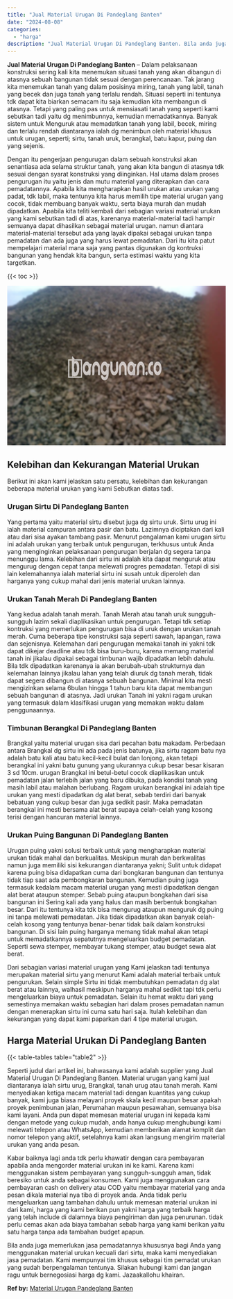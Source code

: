 ```yaml
---
title: "Jual Material Urugan Di Pandeglang Banten"
date: "2024-08-08"
categories: 
  - "harga"
description: "Jual Material Urugan Di Pandeglang Banten. Bila anda juga memerlukan jasa pemadatannya khususnya bagi Anda yang menggunakan material urukan kecuali dari sirt..."
---
```


**Jual Material Urugan Di Pandeglang Banten** – Dalam pelaksanaan konstruksi sering kali kita menemukan situasi tanah yang akan dibangun di atasnya sebuah bangunan tidak sesuai dengan perencanaan. Tak jarang kita menemukan tanah yang dalam posisinya miring, tanah yang labil, tanah yang becek dan juga tanah yang terlalu rendah. Situasi seperti ini tentunya tdk dapat kita biarkan semacam itu saja kemudian kita membangun di atasnya. Tetapi yang paling pas untuk mensiasati tanah yang seperti kami sebutkan tadi yaitu dg menimbunnya, kemudian memadatkannya. Banyak sistem untuk Menguruk atau memadatkan tanah yang labil, becek, miring dan terlalu rendah diantaranya ialah dg menimbun oleh material khusus untuk urugan, seperti; sirtu, tanah uruk, berangkal, batu kapur, puing dan yang sejenis.

Dengan itu pengerjaan pengurugan dalam sebuah konstruksi akan senantiasa ada selama struktur tanah, yang akan kita bangun di atasnya tdk sesuai dengan syarat konstruksi yang diinginkan. Hal utama dalam proses pengurugan itu yaitu jenis dan mutu material yang diterapkan dan cara pemadatannya. Apabila kita mengharapkan hasil urukan atau urukan yang padat, tdk labil, maka tentunya kita harus memilih tipe material urugan yang cocok, tidak membuang banyak waktu, serta biaya murah dan mudah dipadatkan. Apabila kita teliti kembali dari sebagian variasi material urukan yang kami sebutkan tadi di atas, karenanya material-material tadi hampir semuanya dapat dihasilkan sebagai material urugan. namun diantara material-material tersebut ada yang layak dipakai sebagai urukan tanpa pemadatan dan ada juga yang harus lewat pemadatan. Dari itu kita patut mempelajari material mana saja yang pantas digunakan dg kontruksi bangunan yang hendak kita bangun, serta estimasi waktu yang kita targetkan.

{{< toc >}}

![Jual Material Urugan Di Pandeglang Banten](/images/jual-urugan-13.png)

## Kelebihan dan Kekurangan Material Urukan

Berikut ini akan kami jelaskan satu persatu, kelebihan dan kekurangan beberapa material urukan yang kami Sebutkan diatas tadi.

### Urugan Sirtu Di Pandeglang Banten

Yang pertama yaitu material sirtu disebut juga dg sirtu uruk. Sirtu urug ini ialah material campuran antara pasir dan batu. Lazimnya diciptakan dari kali atau dari sisa ayakan tambang pasir. Menurut pengalaman kami urugan sirtu ini adalah urukan yang terbaik untuk pengurugan, terkhusus untuk Anda yang menginginkan pelaksanaan pengurugan berjalan dg segera tanpa menunggu lama. Kelebihan dari sirtu ini adalah kita dapat menguruk atau mengurug dengan cepat tanpa melewati progres pemadatan. Tetapi di sisi lain kelemahannya ialah material sirtu ini susah untuk diperoleh dan harganya yang cukup mahal dari jenis material urukan lainnya.

### Urukan Tanah Merah Di Pandeglang Banten

Yang kedua adalah tanah merah. Tanah Merah atau tanah uruk sungguh-sungguh lazim sekali diaplikasikan untuk pengurugan. Tetapi tdk setiap kontruksi yang memerlukan pengurugan bisa di uruk dengan urukan tanah merah. Cuma beberapa tipe konstruksi saja seperti sawah, lapangan, rawa dan sejenisnya. Kelemahan dari pengurugan memakai tanah ini yakni tdk dapat dikejar deadline atau tdk bisa buru-buru, karena memang material tanah ini jikalau dipakai sebagai timbunan wajib dipadatkan lebih dahulu. Bila tdk dipadatkan karenanya ia akan berubah-ubah strukturnya dan kelemahan lainnya jikalau lahan yang telah diuruk dg tanah merah, tidak dapat segera dibangun di atasnya sebuah bangunan. Minimal kita mesti mengizinkan selama 6bulan hingga 1 tahun baru kita dapat membangun sebuah bangunan di atasnya. Jadi urukan Tanah ini yakni ragam urukan yang termasuk dalam klasifikasi urugan yang memakan waktu dalam penggunaannya.

### Timbunan Berangkal Di Pandeglang Banten

Brangkal yaitu material urugan sisa dari pecahan batu makadam. Perbedaan antara Brangkal dg sirtu ini ada pada jenis batunya, jika sirtu ragam batu nya adalah batu kali atau batu kecil-kecil bulat dan lonjong, akan tetapi berangkal ini yakni batu gunung yang ukurannya cukup besar besar kisaran 3 sd 10cm. urugan Brangkal ini betul-betul cocok diaplikasikan untuk pemadatan jalan terlebih jalan yang baru dibuka, pada kondisi tanah yang masih labil atau malahan berlubang. Ragam urukan berangkal ini adalah tipe urukan yang mesti dipadatkan dg alat berat, sebab terdiri dari banyak bebatuan yang cukup besar dan juga sedikit pasir. Maka pemadatan berangkal ini mesti bersama alat berat supaya celah-celah yang kosong terisi dengan hancuran material lainnya.

### Urukan Puing Bangunan Di Pandeglang Banten

Urugan puing yakni solusi terbaik untuk yang mengharapkan material urukan tidak mahal dan berkualitas. Meskipun murah dan berkwalitas namun juga memiliki sisi kekurangan diantaranya yakni; Sulit untuk didapat karena puing bisa didapatkan cuma dari bongkaran bangunan dan tentunya tidak tiap saat ada pembongkaran bangunan. Kemudian puing juga termasuk kedalam macam material urugan yang mesti dipadatkan dengan alat berat ataupun stemper. Sebab puing ataupun bongkahan dari sisa bangunan ini Sering kali ada yang halus dan masih berbentuk bongkahan besar. Dari itu tentunya kita tdk bisa mengurug ataupun menguruk dg puing ini tanpa melewati pemadatan. Jika tidak dipadatkan akan banyak celah-celah kosong yang tentunya benar-benar tidak baik dalam konstruksi bangunan. Di sisi lain puing harganya memang tidak mahal akan tetapi untuk memadatkannya sepatutnya mengeluarkan budget pemadatan. Seperti sewa stemper, membayar tukang stemper, atau budget sewa alat berat.

Dari sebagian variasi material urugan yang Kami jelaskan tadi tentunya merupakan material sirtu yang menurut Kami adalah material terbaik untuk pengurukan. Selain simple Sirtu ini tidak membutuhkan pemadatan dg alat berat atau lainnya, walhasil meskipun harganya mahal sedikit tapi tdk perlu mengeluarkan biaya untuk pemadatan. Selain itu hemat waktu dari yang semestinya memakan waktu sebagian hari dalam proses pemadatan namun dengan menerapkan sirtu ini cuma satu hari saja. Itulah kelebihan dan kekurangan yang dapat kami paparkan dari 4 tipe material urugan.

## Harga Material Urukan Di Pandeglang Banten

{{< table-tables table="table2" >}}

Seperti judul dari artikel ini, bahwasanya kami adalah supplier yang Jual Material Urugan Di Pandeglang Banten. Material urugan yang kami jual diantaranya ialah sirtu urug, Brangkal, tanah urug atau tanah merah. Kami menyediakan ketiga macam material tadi dengan kuantitas yang cukup banyak, kami juga biasa melayani proyek skala kecil maupun besar apakah proyek penimbunan jalan, Perumahan maupun pesawahan, semuanya bisa kami layani. Anda pun dapat memesan material urugan ini kepada kami dengan metode yang cukup mudah, anda hanya cukup menghubungi kami melewati telepon atau WhatsApp, kemudian memberikan alamat komplit dan nomor telepon yang aktif, setelahnya kami akan langsung mengirim material urukan yang anda pesan.

Kabar baiknya lagi anda tdk perlu khawatir dengan cara pembayaran apabila anda mengorder material urukan ini ke kami. Karena kami menggunakan sistem pembayaran yang sungguh-sungguh aman, tidak beresiko untuk anda sebagai konsumen. Kami juga menggunakan cara pembayaran cash on delivery atau COD yaitu membayar material yang anda pesan dikala material nya tiba di proyek anda. Anda tidak perlu mengeluarkan uang tambahan dahulu untuk memesan material urukan ini dari kami, harga yang kami berikan pun yakni harga yang terbaik harga yang telah include di dalamnya biaya pengiriman dan juga penurunan. tidak perlu cemas akan ada biaya tambahan sebab harga yang kami berikan yaitu satu harga tanpa ada tambahan budget apapun.

Bila anda juga memerlukan jasa pemadatannya khususnya bagi Anda yang menggunakan material urukan kecuali dari sirtu, maka kami menyediakan jasa pemadatan. Kami mempunyai tim khusus sebagai tim pemadat urukan yang sudah berpengalaman tentunya. Silakan hubungi kami dan jangan ragu untuk bernegosiasi harga dg kami. Jazaakallohu khairan.

**Ref by:** [Material Urugan Pandeglang Banten](https://id.wikipedia.org/wiki/Material)

